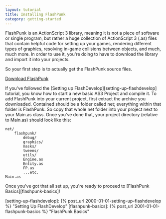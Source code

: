 ```yaml
---
layout: tutorial
title: Installing FlashPunk
category: getting-started
---
```


FlashPunk is an ActionScript 3 library, meaning it is not a piece of software or single program, but rather a huge collection of ActionScript 3 (.as) files that contain helpful code for setting up your games, rendering different types of graphics, resolving in-game collisions between objects, and much, much more. In order to use it, you're doing to have to download the library and import it into your projects.

So your first step is to actually get the FlashPunk source files.

[Download FlashPunk][home]

If you've followed the [Setting up FlashDevelop][setting-up-flashdevelop] tutorial, you know how to start a new basic AS3 Project and compile it. To add FlashPunk into your current project, first extract the archive you downloaded. Contained should be a folder called net; everything within that folder is FlashPunk. So copy that whole net folder into your project next to your Main.as class. Once you've done that, your project directory (relative to Main.as) should look like this:

    net/
    	flashpunk/
    		debug/
    		graphics/
    		masks/
    		tweens/
    		utils/
    		Engine.as
    		Entity.as
    		FP.as
    		...etc.
    Main.as

Once you've got that all set up, you're ready to proceed to [FlashPunk Basics][flashpunk-basics]!

[home]: http://useflashpunk.net/ "FlashPunk Homepage"
[setting-up-flashdevelop]: {% post_url 2000-01-01-setting-up-flashdevelop %} "Setting Up FlashDevelop"
[flashpunk-basics]: {% post_url 2001-01-01-flashpunk-basics %} "FlashPunk Basics"